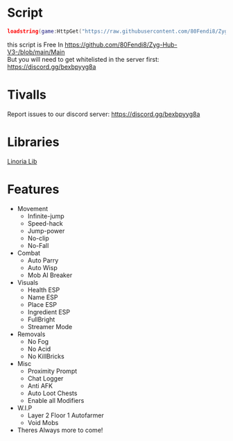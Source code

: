 # Script
```lua
loadstring(game:HttpGet("https://raw.githubusercontent.com/80Fendi8/Zyg-Hub-V3/refs/heads/main/Main"))()
```

this script is Free In https://github.com/80Fendi8/Zyg-Hub-V3-/blob/main/Main  
But you will need to get whitelisted in the server first: https://discord.gg/bexbpyyg8a

# Tivalls

Report issues to our discord server: https://discord.gg/bexbpyyg8a

# Libraries
[Linoria Lib](https://github.com/violin-suzutsuki/LinoriaLib)

# Features
* Movement
    * Infinite-jump
    * Speed-hack
    * Jump-power
    * No-clip
    * No-Fall
*  Combat
    *  Auto Parry
    *  Auto Wisp
    *  Mob AI Breaker
* Visuals
    * Health ESP
    * Name ESP
    * Place ESP
    * Ingredient ESP
    * FullBright
    * Streamer Mode
* Removals
    * No Fog
    * No Acid
    * No KillBricks
* Misc
    * Proximity Prompt
    * Chat Logger
    * Anti AFK
    * Auto Loot Chests
    * Enable all Modifiers
* W.I.P
    * Layer 2 Floor 1 Autofarmer
    * Void Mobs
* Theres Always more to come!
